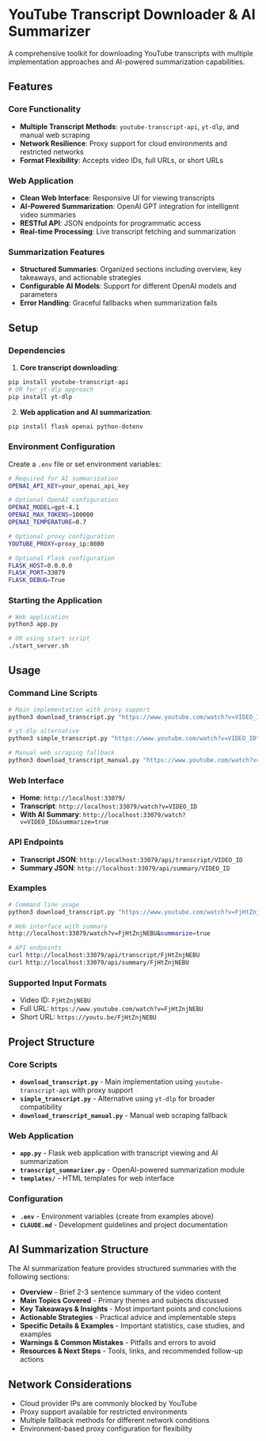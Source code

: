 # YouTube Transcript Downloader & AI Summarizer

A comprehensive toolkit for downloading YouTube transcripts with multiple implementation approaches and AI-powered summarization capabilities.

## Features

### Core Functionality
- **Multiple Transcript Methods**: `youtube-transcript-api`, `yt-dlp`, and manual web scraping
- **Network Resilience**: Proxy support for cloud environments and restricted networks
- **Format Flexibility**: Accepts video IDs, full URLs, or short URLs

### Web Application
- **Clean Web Interface**: Responsive UI for viewing transcripts
- **AI-Powered Summarization**: OpenAI GPT integration for intelligent video summaries
- **RESTful API**: JSON endpoints for programmatic access
- **Real-time Processing**: Live transcript fetching and summarization

### Summarization Features
- **Structured Summaries**: Organized sections including overview, key takeaways, and actionable strategies
- **Configurable AI Models**: Support for different OpenAI models and parameters
- **Error Handling**: Graceful fallbacks when summarization fails

## Setup

### Dependencies

1. **Core transcript downloading**:
```bash
pip install youtube-transcript-api
# OR for yt-dlp approach
pip install yt-dlp
```

2. **Web application and AI summarization**:
```bash
pip install flask openai python-dotenv
```

### Environment Configuration

Create a `.env` file or set environment variables:

```bash
# Required for AI summarization
OPENAI_API_KEY=your_openai_api_key

# Optional OpenAI configuration
OPENAI_MODEL=gpt-4.1
OPENAI_MAX_TOKENS=100000
OPENAI_TEMPERATURE=0.7

# Optional proxy configuration
YOUTUBE_PROXY=proxy_ip:8080

# Optional Flask configuration
FLASK_HOST=0.0.0.0
FLASK_PORT=33079
FLASK_DEBUG=True
```

### Starting the Application

```bash
# Web application
python3 app.py

# OR using start script
./start_server.sh
```

## Usage

### Command Line Scripts

```bash
# Main implementation with proxy support
python3 download_transcript.py "https://www.youtube.com/watch?v=VIDEO_ID" [proxy_ip]

# yt-dlp alternative
python3 simple_transcript.py "https://www.youtube.com/watch?v=VIDEO_ID"

# Manual web scraping fallback
python3 download_transcript_manual.py "https://www.youtube.com/watch?v=VIDEO_ID"
```

### Web Interface

- **Home**: `http://localhost:33079/`
- **Transcript**: `http://localhost:33079/watch?v=VIDEO_ID`
- **With AI Summary**: `http://localhost:33079/watch?v=VIDEO_ID&summarize=true`

### API Endpoints

- **Transcript JSON**: `http://localhost:33079/api/transcript/VIDEO_ID`
- **Summary JSON**: `http://localhost:33079/api/summary/VIDEO_ID`

### Examples

```bash
# Command line usage
python3 download_transcript.py "https://www.youtube.com/watch?v=FjHtZnjNEBU"

# Web interface with summary
http://localhost:33079/watch?v=FjHtZnjNEBU&summarize=true

# API endpoints
curl http://localhost:33079/api/transcript/FjHtZnjNEBU
curl http://localhost:33079/api/summary/FjHtZnjNEBU
```

### Supported Input Formats

- Video ID: `FjHtZnjNEBU`
- Full URL: `https://www.youtube.com/watch?v=FjHtZnjNEBU`
- Short URL: `https://youtu.be/FjHtZnjNEBU`

## Project Structure

### Core Scripts
- **`download_transcript.py`** - Main implementation using `youtube-transcript-api` with proxy support
- **`simple_transcript.py`** - Alternative using `yt-dlp` for broader compatibility  
- **`download_transcript_manual.py`** - Manual web scraping fallback

### Web Application
- **`app.py`** - Flask web application with transcript viewing and AI summarization
- **`transcript_summarizer.py`** - OpenAI-powered summarization module
- **`templates/`** - HTML templates for web interface

### Configuration
- **`.env`** - Environment variables (create from examples above)
- **`CLAUDE.md`** - Development guidelines and project documentation

## AI Summarization Structure

The AI summarization feature provides structured summaries with the following sections:

- **Overview** - Brief 2-3 sentence summary of the video content
- **Main Topics Covered** - Primary themes and subjects discussed
- **Key Takeaways & Insights** - Most important points and conclusions
- **Actionable Strategies** - Practical advice and implementable steps
- **Specific Details & Examples** - Important statistics, case studies, and examples
- **Warnings & Common Mistakes** - Pitfalls and errors to avoid
- **Resources & Next Steps** - Tools, links, and recommended follow-up actions

## Network Considerations

- Cloud provider IPs are commonly blocked by YouTube
- Proxy support available for restricted environments
- Multiple fallback methods for different network conditions
- Environment-based proxy configuration for flexibility